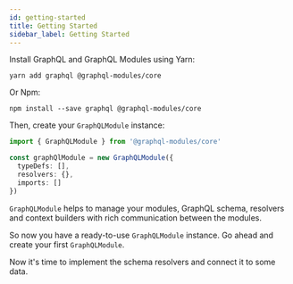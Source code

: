 ```yaml
---
id: getting-started
title: Getting Started
sidebar_label: Getting Started
---
```


Install GraphQL and GraphQL Modules using Yarn:

    yarn add graphql @graphql-modules/core

Or Npm:

    npm install --save graphql @graphql-modules/core

Then, create your `GraphQLModule` instance:

```ts
import { GraphQLModule } from '@graphql-modules/core'

const graphQlModule = new GraphQLModule({
  typeDefs: [],
  resolvers: {},
  imports: []
})
```

`GraphQLModule` helps to manage your modules, GraphQL schema, resolvers and context builders with rich communication between the modules.

So now you have a ready-to-use `GraphQLModule` instance. Go ahead and create your first `GraphQLModule`.

Now it's time to implement the schema resolvers and connect it to some data.
